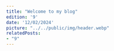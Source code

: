 ```yaml
---
title: "Welcome to my blog"
edition: '9'
date: '12/02/2024'
picture: "../../public/img/header.webp"
relatedPosts:
- "9"
---
```

